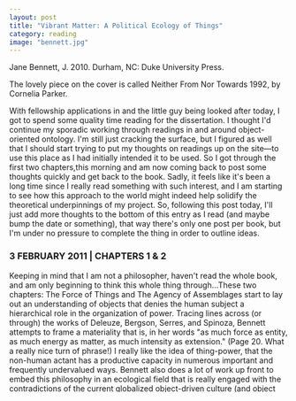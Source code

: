 ```yaml
---
layout: post
title: "Vibrant Matter: A Political Ecology of Things"
category: reading
image: "bennett.jpg"
---
```


Jane Bennett, J. 2010. Durham, NC: Duke University Press.

The lovely piece on the cover is called Neither From Nor Towards 1992, by Cornelia Parker.

<!-- more -->

With fellowship applications in and the little guy being looked after today, I got to spend some quality time reading for the dissertation. I thought I'd continue my sporadic working through readings in and around object-oriented ontology. I'm still just cracking the surface, but I figured as well that I should start trying to put my thoughts on readings up on the site—to use this place as I had initially intended it to be used. So I got through the first two chapters,this morning and am now coming back to post some thoughts quickly and get back to the book. Sadly, it feels like it's been a long time since I really read something with such interest, and I am starting to see how this approach to the world might indeed help solidify the theoretical underpinnings of my project. So, following this post today, I'll just add more thoughts to the bottom of this entry as I read (and maybe bump the date or something), that way there's only one post per book, but I'm under no pressure to complete the thing in order to outline ideas.

### 3 FEBRUARY 2011 | CHAPTERS 1 & 2

Keeping in mind that I am not a philosopher, haven't read the whole book, and am only beginning to think this whole thing through...These two chapters: The Force of Things and The Agency of Assemblages start to lay out an understanding of objects that denies the human subject a hierarchical role in the organization of power. Tracing lines across (or through) the works of Deleuze, Bergson, Serres, and Spinoza, Bennett attempts to frame a materiality that is, in her words "as much force as entity, as much energy as matter, as much intensity as extension." (Page 20. What a really nice turn of phrase!) I really like the idea of thing-power, that the non-human actant has a productive capacity in numerous important and frequently undervalued ways. Bennett also does a lot of work up front to embed this philosophy in an ecological field that is really engaged with the contradictions of the current globalized object-driven culture (and object driven clutter):

> but it can inspire a greater sense of the extent to which all bodies are kin in the sense of inextricably enmeshed in a dense network of relations. And in a knotted world of vibrant matter, to harm one section of the web may very well be to harm oneself.
Here, it seems at this point anyway, what's being put forward is a philosophy that is rigorous, yet allows for a multitude of simultaneous and contradictory potentialities. And it doesn't feel forced. I'll add more tomorrow morning (I hope), something about Latour and the actant, and the relationships I am staring to see between OOO and my work.
> (This, from page 13, really reminds me of the problematic of security...)

### 7 FEBRUARY 2011 | CHAPTERS 1 & 2 | THE SWARM

Reading here again, I was thinking about Bennett's framing of the idea of the swarm, and how this concept is helpful in my project. I should remain, however, mindful that the idea of the 'swarm' can easily be overused and also serves as a stand-in term for a certain type of military technological fetishism‐seen in the work of Arquilla and Ronfeldt (2000)—that needs to be carefully navigated. Perhaps one key distinction between how Bennett is framing the swarm and how Arquilla and Ronfeldt do, is that she is tying to keep the discussion focused on ontology, whereas they stick to traditional epistemological hierarchies. The difference being that, ontologically, describing a swarming series of connections and near misses in being is to acknowledge that intentionality is never A)purely human generated, nor do its results only effect humans, and B)it cannot be crafted into and ends based intelligence. When the idea of the swarm becomes a metaphor solely for a more 'complex' understanding of threat that can be used to produce new techniques of knowing, that is when we run into trouble. Bennett keeps the discussion in the realm of efficacy and trajectory, while reminding us of Latour's observation that he never acts, and is always surprised by what he does.
